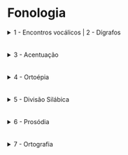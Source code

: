 <h1>Fonologia</h1>

<details><summary>1 - Encontros vocálicos | 2 - Dígrafos</summary>
<a href="https://www.youtube.com/watch?v=BOj2xCwIo8M&t=6s" target="_blank">1 - Fonética e Fonologia [Prof Noslen]</a> <br>
<a href="https://www.youtube.com/watch?v=texjKRIwdkg&t=10s" target="_blank">2 - Fonética e Fonologia - Funk dos Encontros Vocálicos [Prof. Noslen]</a> <br>
<a href="https://www.youtube.com/watch?v=D_urL0S1PJM" target="_blank">1 - QUESTÕES - Fonemas | Ortografia | Português</a> <br>
<a href="https://www.youtube.com/watch?v=V-L9N7DEDUI" target="_blank">2 - QUESTÕES - ENCONTROS VOCÁLICOS E DÍGRAFOS</a> <br>
<a href="https://www.youtube.com/watch?v=UqYLLKN4V4I" target="_blank">3 - QUESTÕES - Dígrafo consonantal e vocálico</a> <br>
</details> <br><br>



<details><summary>3 - Acentuação</summary>
<a href="https://www.youtube.com/watch?v=Sy_LUnePfRE" target="_blank">1 - Acentuação ♫ Malha Funk da Acentuação ♫ [Prof Noslen]</a> <br>
<a href="https://www.youtube.com/watch?v=Hlxt0mP4tNE" target="_blank">1 - QUESTÕES - acentuação gráfica [Prof. Noslen]</a> <br>
<a href="https://www.youtube.com/watch?v=y56gtkRPF_U" target="_blank">2 - QUESTÕES - ACENTUAÇÃO GRÁFICA|QUESTÕES PARA CONCURSOS COMENTADAS</a> <br>
</details> <br><br>



<details><summary>4 - Ortoépia</summary>
<a href="https://www.youtube.com/watch?v=1OBYBRBEsKI" target="_blank">1 - “Largato” ou “Lagarto”; “Mendingo” ou “Mendigo”: saiba mais sobre Ortoépia</a> <br>
</details> <br><br>



<details><summary>5 - Divisão Silábica</summary>
<a href="https://www.youtube.com/watch?v=nTsQ7Zj8Ln4" target="_blank">1 - Divisão Silábica [Prof Noslen]</a> <br>
<a href="https://www.youtube.com/watch?v=Qxt7kBypIOA" target="_blank">1 - QUESTÕES - Sílabas</a> <br>
</details> <br><br>



<details><summary>6 - Prosódia</summary>
<a href="https://www.youtube.com/watch?v=SAGQUI2dRAA" target="_blank">1 - Você sabe o que é prosódia? Professor Noslen te explica!</a> <br>
</details> <br><br>



<details><summary>7 - Ortografia</summary>
<a href="https://youtu.be/AZQ7w--hR00?si=3OOq2QfMo7YN-FXw" target="_blank">1 - Ortografia - Empregos de S e Z [Prof Noslen]</a> <br>
<a href="https://youtu.be/H66eOQZXWy0?si=xB2PhsevXthcW2eO" target="_blank">2 - Ortografia - Empregos de J e G [Prof Noslen]</a> <br>
<a href="https://youtu.be/8Uj8ISzzBJE?si=Ek0Fs6f6YESDWFCs" target="_blank">3 - Ortografia - Empregos de X, CH e MAU, MAL [Prof Noslen]</a> <br>
<a href="https://youtu.be/URRKbBkECsY?si=W142_xAFHw2dtKY3" target="_blank">4 - Ortografia - Empregos de E e I nos verbos [Professor Noslen]</a> <br>
<a href="https://www.youtube.com/watch?v=AQfHQP-JLcA" target="_blank">5 - Ortografia - Uso dos Porquês [Prof Noslen]</a> <br>
<a href="https://www.youtube.com/watch?v=Qja9wuPmsfY" target="_blank">1 - QUESTÕES - Ortografia [Prof Noslen]</a> <br>
<a href="https://www.youtube.com/watch?v=w2k-HxZm594" target="_blank">2 - QUESTÕES - Ortografia | Aula Completa</a> <br>
</details> <br><br>